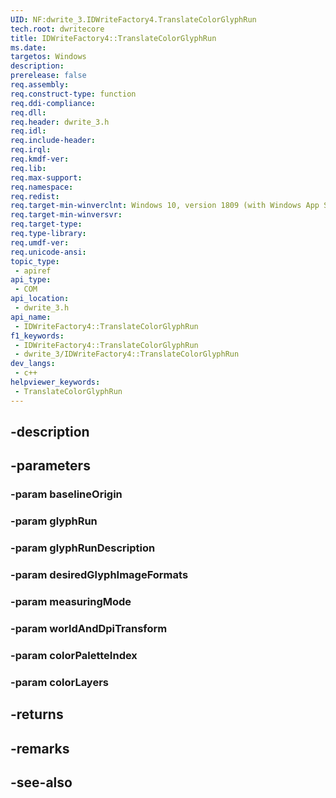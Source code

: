 ```yaml
---
UID: NF:dwrite_3.IDWriteFactory4.TranslateColorGlyphRun
tech.root: dwritecore
title: IDWriteFactory4::TranslateColorGlyphRun
ms.date: 
targetos: Windows
description: 
prerelease: false
req.assembly: 
req.construct-type: function
req.ddi-compliance: 
req.dll: 
req.header: dwrite_3.h
req.idl: 
req.include-header: 
req.irql: 
req.kmdf-ver: 
req.lib: 
req.max-support: 
req.namespace: 
req.redist: 
req.target-min-winverclnt: Windows 10, version 1809 (with Windows App SDK 0.5 or later)
req.target-min-winversvr: 
req.target-type: 
req.type-library: 
req.umdf-ver: 
req.unicode-ansi: 
topic_type:
 - apiref
api_type:
 - COM
api_location:
 - dwrite_3.h
api_name:
 - IDWriteFactory4::TranslateColorGlyphRun
f1_keywords:
 - IDWriteFactory4::TranslateColorGlyphRun
 - dwrite_3/IDWriteFactory4::TranslateColorGlyphRun
dev_langs:
 - c++
helpviewer_keywords:
 - TranslateColorGlyphRun
---
```


## -description

## -parameters

### -param baselineOrigin

### -param glyphRun

### -param glyphRunDescription

### -param desiredGlyphImageFormats

### -param measuringMode

### -param worldAndDpiTransform

### -param colorPaletteIndex

### -param colorLayers

## -returns

## -remarks

## -see-also

